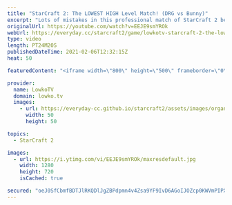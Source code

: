 ```yaml
---
title: "StarCraft 2: The LOWEST HIGH Level Match! (DRG vs Bunny)"
excerpt: "Lots of mistakes in this professional match of StarCraft 2 between Bunny and DRG. This must be very frustrating to play.... Which is exactly what makes it so fun to watch.  Support my work on Patreon: http://www.patreon.com/lowkotv Become a YouTube member: https://lowko.tv/join  My second channel: http://lowko.tv/morelowko"
originalUrl: https://youtube.com/watch?v=EEJE9smYROk
webUrl: https://everyday.cc/starcraft2/game/lowkotv-starcraft-2-the-lowest-high-level-match-drg-vs-bunny/
type: video
length: PT24M20S
publishedDateTime: 2021-02-06T12:32:15Z
heat: 50

featuredContent: "<iframe width=\"800\" height=\"500\" frameborder=\"0\" src=\"https://www.youtube.com/embed/EEJE9smYROk\" allow=\"accelerometer; autoplay; encrypted-media; gyroscope; picture-in-picture\" allowfullscreen></iframe>"

provider:
  name: LowkoTV
  domain: lowko.tv
  images:
    - url: https://everyday-cc.github.io/starcraft2/assets/images/organizations/lowko.tv-50x50.jpg
      width: 50
      height: 50

topics:
  - StarCraft 2

images:
  - url: https://i.ytimg.com/vi/EEJE9smYROk/maxresdefault.jpg
    width: 1280
    height: 720
    isCached: true

secured: "oeJ0SfCbmfBDTJlRKQDlJgZBPdpmn4v4Zsa9YF9IvD6AGoIJOZcp0KWVmPIPXT2+Y1HLdwwWSL01zj5KJqgO0r80dIOTm52VElkKiOawfaeEHS2nXVnDGRGJBqDPZUVedbPuNFI6BG1tQsMpIG4MvwFVr6zPHDndj15ZKnAqD8n/PDNmJT3pGUT1i4CPQn6xi4muKnehf04oCrL7O6yYOut02lJ7JYKg6cjkf4dJEcKaElDazl8c1oDcf094iBNKlb0tRT22Iv8E7QSKmo/YYnqVQlrvtJKK7Cl7pMesoXfnPbzMGDq7TiObvQ3SKPvSiSG7f5/kUqbAI26BLb8iZHo1t/M3NMNltrG7Zuel2/AIw3FrvANxY4f3XteftD9QBiQPau2d1gu0shUchoVfq21tvtQuWFD/k7ljJ/hwzAk=;Zw4Ep58hiQ9Df/It3+pOlw=="
---
```


